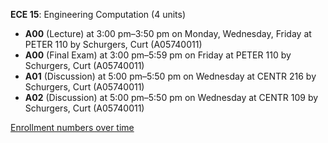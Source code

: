 **ECE 15**: Engineering Computation (4 units)

- **A00** (Lecture) at 3:00 pm–3:50 pm on Monday, Wednesday, Friday at PETER 110 by Schurgers, Curt (A05740011)
- **A00** (Final Exam) at 3:00 pm–5:59 pm on Friday at PETER 110 by Schurgers, Curt (A05740011)
- **A01** (Discussion) at 5:00 pm–5:50 pm on Wednesday at CENTR 216 by Schurgers, Curt (A05740011)
- **A02** (Discussion) at 5:00 pm–5:50 pm on Wednesday at CENTR 109 by Schurgers, Curt (A05740011)

[Enrollment numbers over time](./ECE15.tsv)
